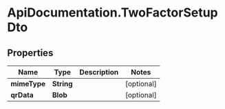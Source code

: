 # ApiDocumentation.TwoFactorSetupDto

## Properties

Name | Type | Description | Notes
------------ | ------------- | ------------- | -------------
**mimeType** | **String** |  | [optional] 
**qrData** | **Blob** |  | [optional] 


